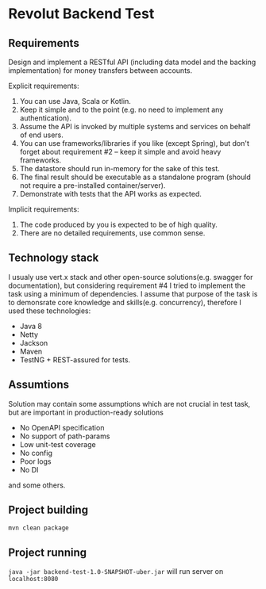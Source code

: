 # Revolut Backend Test
## Requirements
Design and implement a RESTful API (including data model and the backing implementation)
for money transfers between accounts.

Explicit requirements:
1. You can use Java, Scala or Kotlin.
2. Keep it simple and to the point (e.g. no need to implement any authentication).
3. Assume the API is invoked by multiple systems and services on behalf of end users.
4. You can use frameworks/libraries if you like (except Spring), but don't forget about
requirement #2 – keep it simple and avoid heavy frameworks.
5. The datastore should run in-memory for the sake of this test.
6. The final result should be executable as a standalone program (should not require
a pre-installed container/server).
7. Demonstrate with tests that the API works as expected.

Implicit requirements:
1. The code produced by you is expected to be of high quality.
2. There are no detailed requirements, use common sense.

## Technology stack
I usualy use vert.x stack and other open-source solutions(e.g. swagger for documentation), but considering requirement #4 I tried to implement the task using a minimum of dependencies.
I assume that purpose of the task is to demonsrate core knowledge and skills(e.g. concurrency), therefore I used these technologies:
* Java 8
* Netty
* Jackson
* Maven
* TestNG + REST-assured for tests.

## Assumtions
Solution may contain some assumptions which are not crucial in test task, but are important in production-ready solutions
* No OpenAPI specification
* No support of path-params
* Low unit-test coverage
* No config
* Poor logs
* No DI

and some others.

## Project building
`mvn clean package`

## Project running
`java -jar backend-test-1.0-SNAPSHOT-uber.jar`
will run server on `localhost:8080`


